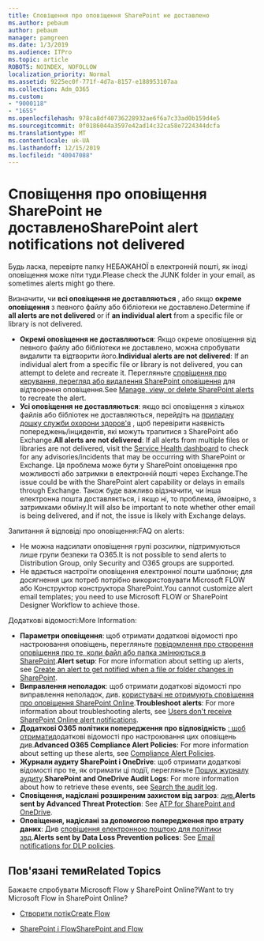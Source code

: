 ```yaml
---
title: Сповіщення про оповіщення SharePoint не доставлено
ms.author: pebaum
author: pebaum
manager: pamgreen
ms.date: 1/3/2019
ms.audience: ITPro
ms.topic: article
ROBOTS: NOINDEX, NOFOLLOW
localization_priority: Normal
ms.assetid: 9225ec0f-771f-4d7a-8157-e188953107aa
ms.collection: Adm_O365
ms.custom:
- "9000118"
- "1655"
ms.openlocfilehash: 978ca8df40736228932ae6f6a7c33ad0b159d4e5
ms.sourcegitcommit: 0f0186044a3597e42ad14c32ca58e7224344dcfa
ms.translationtype: MT
ms.contentlocale: uk-UA
ms.lasthandoff: 12/15/2019
ms.locfileid: "40047088"
---
```

# <a name="sharepoint-alert-notifications-not-delivered"></a><span data-ttu-id="b01d4-102">Сповіщення про оповіщення SharePoint не доставлено</span><span class="sxs-lookup"><span data-stu-id="b01d4-102">SharePoint alert notifications not delivered</span></span>

<span data-ttu-id="b01d4-103">Будь ласка, перевірте папку НЕБАЖАНОЇ в електронній пошті, як іноді оповіщення може піти туди.</span><span class="sxs-lookup"><span data-stu-id="b01d4-103">Please check the JUNK folder in your email, as sometimes alerts might go there.</span></span>

<span data-ttu-id="b01d4-104">Визначити, чи **всі оповіщення не доставляються** , або якщо **окреме оповіщення** з певного файлу або бібліотеки не доставлено.</span><span class="sxs-lookup"><span data-stu-id="b01d4-104">Determine if **all alerts are not delivered** or if **an individual alert** from a specific file or library is not delivered.</span></span>

- <span data-ttu-id="b01d4-105">**Окремі оповіщення не доставляються**: Якщо окреме оповіщення від певного файлу або бібліотеки не доставлено, можна спробувати видалити та відтворити його.</span><span class="sxs-lookup"><span data-stu-id="b01d4-105">**Individual alerts are not delivered**: If an individual alert from a specific file or library is not delivered, you can attempt to delete and recreate it.</span></span> <span data-ttu-id="b01d4-106">Перегляньте [сповіщення про керування, перегляд або видалення SharePoint оповіщення](https://support.office.com/article/manage-view-or-delete-sharepoint-alerts-99dfb19c-9a90-4a8c-aba1-aa8c8afb0de2?ui=en-US&rs=&ad=US#ID0EAADAAA=Online) для відтворення оповіщення.</span><span class="sxs-lookup"><span data-stu-id="b01d4-106">See [Manage, view, or delete SharePoint alerts](https://support.office.com/article/manage-view-or-delete-sharepoint-alerts-99dfb19c-9a90-4a8c-aba1-aa8c8afb0de2?ui=en-US&rs=&ad=US#ID0EAADAAA=Online) to recreate the alert.</span></span>
- <span data-ttu-id="b01d4-107">**Усі оповіщення не доставляються**: якщо всі оповіщення з кількох файлів або бібліотек не доставляються, перейдіть на [приладну дошку служби охорони здоров'я](https://admin.microsoft.com/AdminPortal/Home#/servicehealth) , щоб перевірити наявність попереджень/інцидентів, які можуть трапитися з SharePoint або Exchange.</span><span class="sxs-lookup"><span data-stu-id="b01d4-107">**All alerts are not delivered**: If all alerts from multiple files or libraries are not delivered, visit the [Service Health dashboard](https://admin.microsoft.com/AdminPortal/Home#/servicehealth) to check for any advisories/incidents that may be occurring with SharePoint or Exchange.</span></span> <span data-ttu-id="b01d4-108">Ця проблема може бути у SharePoint оповіщення про можливості або затримки в електронній пошті через Exchange.</span><span class="sxs-lookup"><span data-stu-id="b01d4-108">The issue could be with the SharePoint alert capability or delays in emails through Exchange.</span></span> <span data-ttu-id="b01d4-109">Також буде важливо відзначити, чи інша електронна пошта доставляється, і якщо ні, то проблема, ймовірно, з затримками обміну.</span><span class="sxs-lookup"><span data-stu-id="b01d4-109">It will also be important to note whether other email is being delivered, and if not, the issue is likely with Exchange delays.</span></span>

<span data-ttu-id="b01d4-110">Запитання й відповіді про оповіщення:</span><span class="sxs-lookup"><span data-stu-id="b01d4-110">FAQ on alerts:</span></span>

- <span data-ttu-id="b01d4-111">Не можна надсилати оповіщення групі розсилки, підтримуються лише групи безпеки та O365.</span><span class="sxs-lookup"><span data-stu-id="b01d4-111">It is not possible to send alerts to Distribution Group, only Security and O365 groups are supported.</span></span>
- <span data-ttu-id="b01d4-112">Не вдається настроїти оповіщення електронної пошти шаблони; для досягнення цих потреб потрібно використовувати Microsoft FLOW або Конструктор конструктора SharePoint.</span><span class="sxs-lookup"><span data-stu-id="b01d4-112">You cannot customize alert email templates; you need to use Microsoft FLOW or SharePoint Designer Workflow to achieve those.</span></span>

<span data-ttu-id="b01d4-113">Додаткові відомості:</span><span class="sxs-lookup"><span data-stu-id="b01d4-113">More Information:</span></span>

- <span data-ttu-id="b01d4-114">**Параметри оповіщення**: щоб отримати додаткові відомості про настроювання оповіщень, перегляньте [повідомлення про створення оповіщення про те, коли файл або папка змінюються в SharePoint](https://support.office.com/article/create-an-alert-to-get-notified-when-a-file-or-folder-changes-in-sharepoint-e5a79e7b-a146-46da-a9ef-d65409ba8918).</span><span class="sxs-lookup"><span data-stu-id="b01d4-114">**Alert setup**: For more information about setting up alerts, see [Create an alert to get notified when a file or folder changes in SharePoint](https://support.office.com/article/create-an-alert-to-get-notified-when-a-file-or-folder-changes-in-sharepoint-e5a79e7b-a146-46da-a9ef-d65409ba8918).</span></span>
- <span data-ttu-id="b01d4-115">**Виправлення неполадок**: щоб отримати додаткові відомості про виправлення неполадок, див. [користувачі не отримують сповіщення про оповіщення SharePoint Online](https://docs.microsoft.com/sharepoint/support/sites/no-alert-notifications).</span><span class="sxs-lookup"><span data-stu-id="b01d4-115">**Troubleshoot alerts**: For more information about troubleshooting alerts, see [Users don't receive SharePoint Online alert notifications](https://docs.microsoft.com/sharepoint/support/sites/no-alert-notifications).</span></span>
- <span data-ttu-id="b01d4-116">**Додаткові O365 політики попередження про відповідність** [: щоб отримати](https://docs.microsoft.com/office365/securitycompliance/alert-policies)додаткові відомості про настроювання цих оповіщень див.</span><span class="sxs-lookup"><span data-stu-id="b01d4-116">**Advanced O365 Compliance Alert Policies**: For more information about setting up these alerts, see [Compliance Alert Policies](https://docs.microsoft.com/office365/securitycompliance/alert-policies).</span></span>
- <span data-ttu-id="b01d4-117">**Журнали аудиту SharePoint і OneDrive**: щоб отримати додаткові відомості про те, як отримати ці події, перегляньте [Пошук журналу аудиту](https://docs.microsoft.com/office365/securitycompliance/search-the-audit-log-in-security-and-compliance#search-the-audit-log).</span><span class="sxs-lookup"><span data-stu-id="b01d4-117">**SharePoint and OneDrive Audit Logs**: For more information about how to retrieve these events, see [Search the audit log](https://docs.microsoft.com/office365/securitycompliance/search-the-audit-log-in-security-and-compliance#search-the-audit-log).</span></span>
- <span data-ttu-id="b01d4-118">**Сповіщення, надіслані розширеним захистом від загроз**: [див.](https://docs.microsoft.com/office365/securitycompliance/atp-for-spo-odb-and-teams)</span><span class="sxs-lookup"><span data-stu-id="b01d4-118">**Alerts sent by Advanced Threat Protection**: See [ATP for SharePoint and OneDrive](https://docs.microsoft.com/office365/securitycompliance/atp-for-spo-odb-and-teams).</span></span>
- <span data-ttu-id="b01d4-119">**Оповіщення, надіслані за допомогою попередження про втрату даних**: Див [сповіщення електронною поштою для політики звд](https://docs.microsoft.com/office365/securitycompliance/use-notifications-and-policy-tips).</span><span class="sxs-lookup"><span data-stu-id="b01d4-119">**Alerts sent by Data Loss Prevention polices**: See [Email notifications for DLP policies](https://docs.microsoft.com/office365/securitycompliance/use-notifications-and-policy-tips).</span></span>

## <a name="related-topics"></a><span data-ttu-id="b01d4-120">Пов'язані теми</span><span class="sxs-lookup"><span data-stu-id="b01d4-120">Related Topics</span></span>

<span data-ttu-id="b01d4-121">Бажаєте спробувати Microsoft Flow у SharePoint Online?</span><span class="sxs-lookup"><span data-stu-id="b01d4-121">Want to try Microsoft Flow in SharePoint Online?</span></span>

- [<span data-ttu-id="b01d4-122">Створити потік</span><span class="sxs-lookup"><span data-stu-id="b01d4-122">Create Flow</span></span>](https://support.office.com/article/a9c3e03b-0654-46af-a254-20252e580d01)

- [<span data-ttu-id="b01d4-123">SharePoint і Flow</span><span class="sxs-lookup"><span data-stu-id="b01d4-123">SharePoint and Flow</span></span>](https://flow.microsoft.com//blog/sharepoint-and-flow/)
